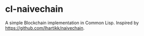 # cl-naivechain
A simple Blockchain implementation in Common Lisp.
Inspired by https://github.com/lhartikk/naivechain.
